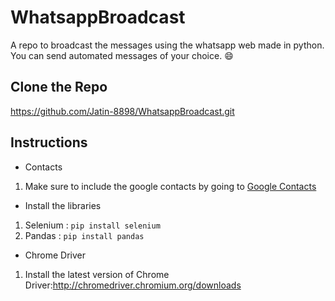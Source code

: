 # WhatsappBroadcast
A repo to broadcast the messages using the whatsapp web made in python.
You can send automated messages of your choice.
:smile:

## Clone the Repo
https://github.com/Jatin-8898/WhatsappBroadcast.git

## Instructions

* Contacts
 1. Make sure to include the google contacts by going to [Google Contacts](https://contacts.google.com/)
 
* Install the libraries
 1. Selenium : `pip install selenium `
 2. Pandas : `pip install pandas`

* Chrome Driver
 1. Install the latest version of Chrome Driver:http://chromedriver.chromium.org/downloads
